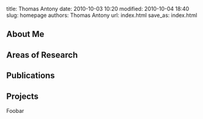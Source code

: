 title: Thomas Antony
date: 2010-10-03 10:20
modified: 2010-10-04 18:40
slug: homepage
authors: Thomas Antony
url: index.html
save_as: index.html

## About Me

## Areas of Research

## Publications

## Projects
<!-- Maybe make this separate page? -->
Foobar
